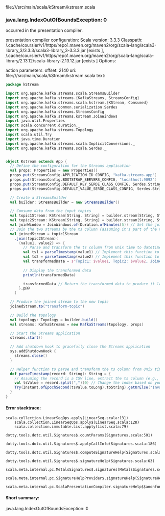 file://<WORKSPACE>/src/main/scala/kStream/kstream.scala
### java.lang.IndexOutOfBoundsException: 0

occurred in the presentation compiler.

presentation compiler configuration:
Scala version: 3.3.3
Classpath:
<HOME>/.cache/coursier/v1/https/repo1.maven.org/maven2/org/scala-lang/scala3-library_3/3.3.3/scala3-library_3-3.3.3.jar [exists ], <HOME>/.cache/coursier/v1/https/repo1.maven.org/maven2/org/scala-lang/scala-library/2.13.12/scala-library-2.13.12.jar [exists ]
Options:



action parameters:
offset: 2140
uri: file://<WORKSPACE>/src/main/scala/kStream/kstream.scala
text:
```scala
package kStream

import org.apache.kafka.streams.scala.StreamsBuilder
import org.apache.kafka.streams.{KafkaStreams, StreamsConfig}
import org.apache.kafka.streams.scala.kstream.{KStream, Consumed}
import org.apache.kafka.common.serialization.Serdes
import org.apache.kafka.streams.StreamsConfig
import org.apache.kafka.streams.kstream.JoinWindows
import java.util.Properties
import scala.concurrent.duration._
import org.apache.kafka.streams.Topology
import scala.util.Try
import java.time.Duration
import org.apache.kafka.streams.scala.ImplicitConversions._
import org.apache.kafka.streams.scala.Serdes._


object Kstream extends App {
  // Define the configuration for the Streams application
  val props: Properties = new Properties()
  props.put(StreamsConfig.APPLICATION_ID_CONFIG, "kafka-streams-app")
  props.put(StreamsConfig.BOOTSTRAP_SERVERS_CONFIG, "localhost:9092")
  props.put(StreamsConfig.DEFAULT_KEY_SERDE_CLASS_CONFIG, Serdes.String().getClass.getName)
  props.put(StreamsConfig.DEFAULT_VALUE_SERDE_CLASS_CONFIG, Serdes.String().getClass.getName)

  // Create a StreamsBuilder
  val builder: StreamsBuilder = new StreamsBuilder()

  // Consume data from the input topics
  val topic1Stream: KStream[String, String] = builder.stream[String, String]("topic1")
  val topic2Stream: KStream[String, String] = builder.stream[String, String]("topic2")
  val joinWindow = JoinWindows.of(Duration.ofMinutes(5)) // Set the join window (e.g., 5 minutes)
  // Join the two streams by the ts column (assuming it's part of the value)
  val joinedStream = topic1Stream
    .join(topic2Stream)(
      (value1, value2) => {
        // Parse and transform the ts column from Unix time to datetime
        val ts1 = parseTimestamp(value1) // Implement this function to extract and convert ts
        val ts2 = parseTimestamp(value2) // Implement this function to extract and convert ts
        val transformedData = s"Topic1: $value1, Topic2: $value2, JoinedTS: $ts1, $ts2"
        
        // Display the transformed data
        println(transformedData)

        transformedData // Return the transformed data to produce it later
      },p@@
    )

  // Produce the joined stream to the new topic
  joinedStream.to("transform-topic")

  // Build the topology
  val topology: Topology = builder.build()
  val streams: KafkaStreams = new KafkaStreams(topology, props)

  // Start the Streams application
  streams.start()

  // Add shutdown hook to gracefully close the Streams application
  sys.addShutdownHook {
    streams.close()
  }

  // Helper function to parse and transform the ts column from Unix time to datetime
  def parseTimestamp(record: String): String = {
    // Assuming the record is a CSV line, extract the ts column (e.g., from the first position)
    val tsValue = record.split(",")(0) // Change the index based on your CSV format
    Try(Instant.ofEpochSecond(tsValue.toLong).toString).getOrElse("Invalid Timestamp")
  }
}

```



#### Error stacktrace:

```
scala.collection.LinearSeqOps.apply(LinearSeq.scala:131)
	scala.collection.LinearSeqOps.apply$(LinearSeq.scala:128)
	scala.collection.immutable.List.apply(List.scala:79)
	dotty.tools.dotc.util.Signatures$.countParams(Signatures.scala:501)
	dotty.tools.dotc.util.Signatures$.applyCallInfo(Signatures.scala:186)
	dotty.tools.dotc.util.Signatures$.computeSignatureHelp(Signatures.scala:94)
	dotty.tools.dotc.util.Signatures$.signatureHelp(Signatures.scala:63)
	scala.meta.internal.pc.MetalsSignatures$.signatures(MetalsSignatures.scala:17)
	scala.meta.internal.pc.SignatureHelpProvider$.signatureHelp(SignatureHelpProvider.scala:51)
	scala.meta.internal.pc.ScalaPresentationCompiler.signatureHelp$$anonfun$1(ScalaPresentationCompiler.scala:435)
```
#### Short summary: 

java.lang.IndexOutOfBoundsException: 0